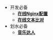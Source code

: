 - 开发必备
  - [**在线Nginx配置**](https://nginxconfig.io/)
  - [**在线文本比对**](http://www.fly63.com/tool/textdiff/)
- 划水必备
  - [**音乐达人**](https://aidn.jp/mikutap/)

